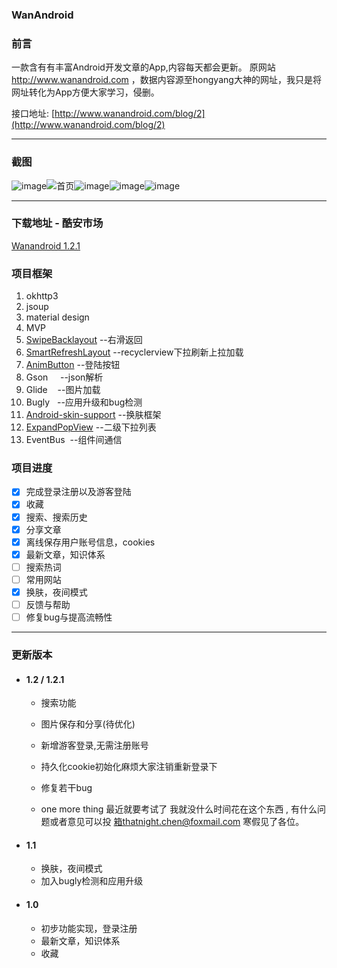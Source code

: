 ### WanAndroid

### 前言
  
  一款含有有丰富Android开发文章的App,内容每天都会更新。
  原网站 http://www.wanandroid.com ，数据内容源至hongyang大神的网址，我只是将网址转化为App方便大家学习，侵删。

  接口地址:  [http://www.wanandroid.com/blog/2](http://www.wanandroid.com/blog/2)
  
--- 

### 截图

![image](http://image.coolapk.com/apk_image/2017/1225/db0f01e54a628744866dbccfb8dc6486-169842-o_1c26p2fgontm1b9knog11521p5bq-uid-1231724@1080x1920.png.t.jpg)![首页](http://image.coolapk.com/apk_image/2017/1225/0bbb7e42af0d3d9efdc2547298bb7ca9-169842-o_1c26p2ruhigisk1hf71tjd1k3016-uid-1231724@1080x1920.png.t.jpg)![image](http://image.coolapk.com/apk_image/2017/1225/a2c1735b44298b43e5ffdcb8e556e095-169842-o_1c26p2ti1135lrrgaut12hb1sho1c-uid-1231724@1080x1920.png.t.jpg)![image](http://image.coolapk.com/apk_image/2017/1225/776431e70adf41dd4c70013e8354cd2d-169842-o_1c26p2vak1mbk6ga1u4r1nrjd7n1i-uid-1231724@1080x1920.png.t.jpg)![image](http://image.coolapk.com/apk_image/2017/1225/1af87bd3e986c0cc0743936d7690bf4f-169842-o_1c26p2hepdlartdhls1soi1ur610-uid-1231724@1080x1920.png.t.jpg)



---

### 下载地址 - 酷安市场
[Wanandroid 1.2.1](https://www.coolapk.com/apk/169842)

 
### 项目框架
1. okhttp3
2. jsoup
3. material design
4. MVP
5. [SwipeBacklayout](https://github.com/ikew0ng/SwipeBackLayout) --右滑返回
6. [SmartRefreshLayout](https://github.com/scwang90/SmartRefreshLayout) --recyclerview下拉刷新上拉加载
7. [AnimButton](https://github.com/thatnight/AnimButton) --登陆按钮
8. Gson     --json解析
9. Glide    --图片加载
10. Bugly   --应用升级和bug检测
11. [Android-skin-support](https://github.com/ximsfei/Android-skin-support)  --换肤框架
12. [ExpandPopView](https://github.com/thatnight/ExpandPopViewDemo) --二级下拉列表
13. EventBus  --组件间通信

### 项目进度
- [x] 完成登录注册以及游客登陆
- [x] 收藏
- [x] 搜索、搜索历史
- [x] 分享文章
- [x] 离线保存用户账号信息，cookies
- [x] 最新文章，知识体系
- [ ] 搜索热词
- [ ] 常用网站
- [x] 换肤，夜间模式
- [ ] 反馈与帮助
- [ ] 修复bug与提高流畅性

--- 

### 更新版本

- #### 1.2 / 1.2.1
    - 搜索功能
    - 图片保存和分享(待优化)
    - 新增游客登录,无需注册账号
    - 持久化cookie初始化麻烦大家注销重新登录下
    - 修复若干bug
    
    - one more thing
    最近就要考试了  我就没什么时间花在这个东西  , 有什么问题或者意见可以投    箱thatnight.chen@foxmail.com  寒假见了各位。
- #### 1.1
    - 换肤，夜间模式
    - 加入bugly检测和应用升级

- #### 1.0
    - 初步功能实现，登录注册
    - 最新文章，知识体系
    - 收藏
